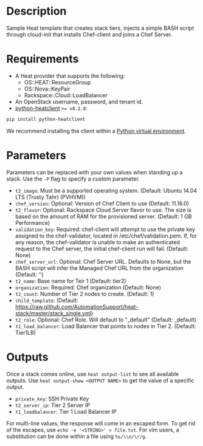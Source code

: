 Description
===========

Sample Heat template that creates stack tiers, injects a simple
BASH script through cloud-init that installs Chef-client and
joins a Chef Server.


Requirements
============
* A Heat provider that supports the following:
  * OS::HEAT::ResourceGroup
  * OS::Nova::KeyPair
  * Rackspace::Cloud::LoadBalancer
* An OpenStack username, password, and tenant id.
* [python-heatclient](https://github.com/openstack/python-heatclient)
`>= v0.2.8`:

```bash
pip install python-heatclient
```

We recommend installing the client within a [Python virtual
environment](http://www.virtualenv.org/).

Parameters
==========
Parameters can be replaced with your own values when standing up a stack. Use
the `-P` flag to specify a custom parameter.

* `t2_image`: Must be a supported operating system. (Default: Ubuntu 14.04 LTS (Trusty Tahr) (PVHVM))
* `chef_version`: Optional: Version of Chef Client to use
 (Default: 11.16.0)
* `t2_flavor`: Optional: Rackspace Cloud Server flavor to use. The size is based on the
amount of RAM for the provisioned server.
 (Default: 1 GB Performance)
* `validation_key`: Required: chef-client will attempt to use the private key assigned to the
chef-validator, located in /etc/chef/validation.pem. If, for any reason,
the chef-validator is unable to make an authenticated request to the
Chef server, the initial chef-client run will fail.
 (Default: None)
* `chef_server_url`: Optional: Chef Server URL. Defaults to None, but the BASH script will
infer the Managed Chef URL from the organization
 (Default: '')
* `t2_name`: Base name for Teir 1 (Default: tier2)
* `organization`: Required: Chef organization
 (Default: None)
* `t2_count`: Number of Tier 2 nodes to create. (Default: 1)
* `child_template`: (Default: https://raw.github.com/AutomationSupport/heat-stack/master/stack_single.yml)
* `t2_role`: Optional: Chef Role. Will default to "_default"
 (Default: _default)
* `t1_load_balancer`: Load Balancer that points to nodes in Tier 2. (Default: Tier1LB)

Outputs
=======
Once a stack comes online, use `heat output-list` to see all available outputs.
Use `heat output-show <OUTPUT NAME>` to get the value of a specific output.

* `private_key`: SSH Private Key 
* `t2_server_ip`: Tier 2 Server IP 
* `t1_loadbalancer`: Tier 1 Load Balancer IP 

For multi-line values, the response will come in an escaped form. To get rid of
the escapes, use `echo -e '<STRING>' > file.txt`. For vim users, a substitution
can be done within a file using `%s/\\n/\r/g`.
